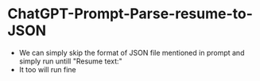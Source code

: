 # ChatGPT-Prompt-Parse-resume-to-JSON
* We can simply skip the format of JSON file mentioned in prompt and simply run untill "Resume text:"
* It too will run fine
